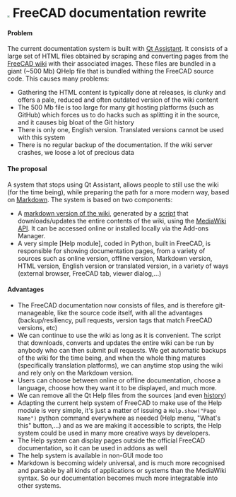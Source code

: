 # <img src="https://freecadweb.org/images/logo.png" style="zoom:33%;" /> FreeCAD documentation rewrite



#### Problem

The current documentation system is built with [Qt Assistant](https://doc.qt.io/qt-5/assistant-quick-guide.html). It consists of a large set of HTML files obtained by scraping and converting pages from the [FreeCAD wiki](https://wiki.freecadweb.org) with their associated images. These files are bundled in a giant (~500 Mb) QHelp file that is bundled withing the FreeCAD source code. This causes many problems:

* Gathering the HTML content is typically done at releases, is clunky and offers a pale, reduced and often outdated version of the wiki content
* The 500 Mb file is too large for many git hosting platforms (such as GitHub) which forces us to do hacks such as splitting it in the source, and it causes big bloat of the Git history
* There is only one, English version. Translated versions cannot be used with this system
* There is no regular backup of the documentation. If the wiki server crashes, we loose a lot of precious data



#### The proposal

A system that stops using Qt Assistant, allows people to still use the wiki (for the time being), while preparing the path for a more modern way, based on [Markdown](https://en.wikipedia.org/wiki/Markdown). The system is based on two components:

* A [markdown version of the wiki](https://github.com/FreeCAD/FreeCAD-documentation), generated by a [script](https://github.com/FreeCAD/FreeCAD-documentation/blob/main/migrate.py) that downloads/updates the entire contents of the wiki, using the [MediaWiki API](https://www.mediawiki.org/wiki/API:Main_page). It can be accessed online or installed locally via the Add-ons Manager.
* A very simple [Help module], coded in Python, built in FreeCAD, is responsible for showing documentation pages, from a variety of sources such as online version, offline version, Markdown version, HTML version, English version or translated version, in a variety of ways (external browser, FreeCAD tab, viewer dialog,...)



#### Advantages

* The FreeCAD documentation now consists of files, and is therefore git-manageable, like the source code itself, with all the advantages (backup/resiliency, pull requests, version tags that match FreeCAD versions, etc)
* We can continue to use the wiki as long as it is convenient. The script that downloads, converts and updates the entire wiki can be run by anybody who can then submit pull requests. We get automatic backups of the wiki for the time being, and when the whole thing matures (specifically translation platforms), we can anytime stop using the wiki and rely only on the Markdown version.
* Users can choose between online or offline documentation, choose a language, choose how they want it to be displayed, and much more.
* We can remove all the Qt Help files from the sources (and even [history](https://docs.github.com/en/authentication/keeping-your-account-and-data-secure/removing-sensitive-data-from-a-repository))
* Adapting the current help system of FreeCAD to make use of the Help module is very simple, it's just a matter of issuing a `Help.show("Page Name")` python command everywhere as needed (Help menu, "What's this" button,...) and as we are making it accessible to scripts, the Help system could be used in many more creative ways by developers.
* The Help system can display pages outside the official FreeCAD documentation, so it can be used in addons as well
* The help system is available in non-GUI mode too
* Markdown is becoming widely universal, and is much more recognised and parsable by all kinds of applications or systems than the MediaWiki syntax. So our documentation becomes much more integratable into other systems.

